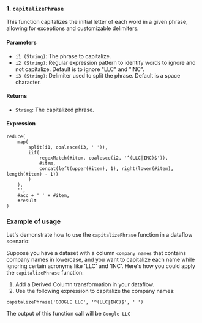### 1. `capitalizePhrase`

This function capitalizes the initial letter of each word in a given phrase, allowing for exceptions and customizable delimiters.

#### Parameters

- `i1 (String)`: The phrase to capitalize.
- `i2 (String)`: Regular expression pattern to identify words to ignore and not capitalize. Default is to ignore "LLC" and "INC".
- `i3 (String)`: Delimiter used to split the phrase. Default is a space character.

#### Returns

- `String`: The capitalized phrase.

#### Expression

```dataflow
reduce(
    map(
        split(i1, coalesce(i3, ' ')),
        iif(
            regexMatch(#item, coalesce(i2, '^(LLC|INC)$')),
            #item,
            concat(left(upper(#item), 1), right(lower(#item), length(#item) - 1))
        )
    ),
    '',
    #acc + ' ' + #item,
    #result
)
```

### Example of usage

Let's demonstrate how to use the `capitalizePhrase` function in a dataflow scenario:

Suppose you have a dataset with a column `company_names` that contains company names in lowercase, and you want to capitalize each name while ignoring certain acronyms like 'LLC' and 'INC'. Here's how you could apply the `capitalizePhrase` function:

1. Add a Derived Column transformation in your dataflow.
2. Use the following expression to capitalize the company names:

```dataflow
capitalizePhrase('GOOGLE LLC', '^(LLC|INC)$', ' ')
```

The output of this function call will be `Google LLC`
